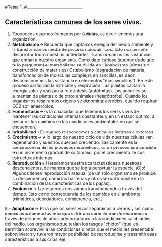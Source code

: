 #Tema 1.
#_____________________________

## Características comunes de los seres vivos.

1. Tooooodos estamos formados por **Células**, es decir tenemos una organizaión.
2. **Metabolismo**-> Recuerda que captamos energía del medio ambiente y la transformamos mediante procesos bioquímicos. Esto nos permite desarrollar todas nuestras actividades. 
Transformamos las sustancias que entran a nuestro organismo. 
Como dato curioso (auqnue dudo que te lo pregunten) el metabolismo se divide en :
Anabolismo (síntesis o construcción de materiales)
Catabolismo (degradación de materia, transformación de moléculas complejas en sencillas, es decir, descomponemos las sustancia en elementos "más sencillos").
En este proceso participan la nutrición y respiración. 
Las plantas captan la energía solar y realizan la fotosíntesis (autótrofas).
Los animales se alimentan de plantas o de otros animales (heterótrofos).
Cuando los organismos respiramos oxígeno se denomina: aerobios, cuando respiran CO2 son anaerobios. 
3. **Homeostasis**->Es la capacidad que tenemos los seres vivos de mantener las condiciones internas constantes y en un estado óptimo, a pesar de los cambios en las condiciones ambientales en que se encuentren. 
4. **Irritabilidad**->Es cuando respondemos a estímulos inetrnos o externos.
5. **Crecimiento**->  A lo largo de nuestro ciclo de vida nuestras células van regenerando y nuestros cuerpos creciendo.
Básicamente es la consecuencia de los procesos metabólicos, es un proceso que consiste en un incremento gradual de su tamaño, por el crecimiento de sus estructuras internas.
6. **Reproducción**-> Heredamosnuestras características a nuestross descendientes, de manera que se logra perpetuar la especie.
¡Ojo! Algunos tienen reproducción asexual (de un solo organismo se produce su descendencia) como las bacterias y otros sexual (consite en la combinación de las características de los papás).
7. **Evolución**-> Las especies nos vamos transformando a través del tiempo. Esto como consecuencia de los cambios en el ambiente (climáticos, depedadores, competencia, etc.). 

8.- **Adaptacón**-> Para que los seres vivos llegaramos a vernos y ser como somos actualemnte tuvimos que sufrir una serie de transformaciones a través de millones de años, adecuándonos a las condiciones cambiantes del  medio.
Los organismos que tenían los rasgos "chidos" (que les permitían sobrevivir a las condiciones o retos que el medio les presentaba) sobrevivieron y tuvieron mayor posibilidad de reproducirse y transmitir esas características a sus críos jeje.

